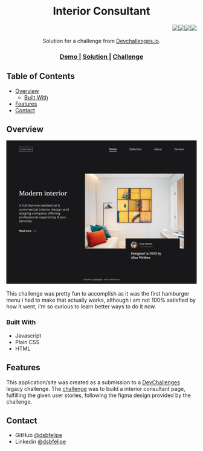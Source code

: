 <!-- Please update value in the {}  -->

<h1 align="center">Interior Consultant</h1>

<img align="right" src="https://img.shields.io/badge/JavaScript-323330?style=for-the-badge&logo=javascript&logoColor=F7DF1E"><img align="right" src="https://img.shields.io/badge/CSS3-1572B6?style=for-the-badge&logo=css3&logoColor=white"><img align="right" src="https://img.shields.io/badge/HTML5-E34F26?style=for-the-badge&logo=html5&logoColor=white"> <img align="right" src="https://img.shields.io/badge/firebase-ffca28?style=for-the-badge&logo=firebase&logoColor=black"> 

<br>
<br>
<div align="center">
   Solution for a challenge from  <a href="http://devchallenges.io" target="_blank">Devchallenges.io</a>.
</div>

<div align="center">
  <h3>
    <a href="https://interior-consultant-chal-73e77.web.app/">
      Demo
    </a>
    <span> | </span>
    <a href="https://legacy.devchallenges.io/solutions/rgKI9XSFxz2BXNlJZuDR">
      Solution
    </a>
    <span> | </span>
    <a href="https://legacy.devchallenges.io/challenges/Jymh2b2FyebRTUljkNcb">
      Challenge
    </a>
  </h3>
</div>

<!-- TABLE OF CONTENTS -->

## Table of Contents

- [Overview](#overview)
  - [Built With](#built-with)
- [Features](#features)
- [Contact](#contact)

<!-- OVERVIEW -->

## Overview

![screenshot](/screenshots/screenshot-1440.png)

This challenge was pretty fun to accomplish as it was the first hamburger menu i had to make that actually works, although i am not 100% satisfied by how it went, i'm so curious to learn better ways to do it now.

### Built With

<!-- This section should list any major frameworks that you built your project using. Here are a few examples.-->

- Javascript
- Plain CSS
- HTML

## Features

<!-- List the features of your application or follow the template. Don't share the figma file here :) -->

This application/site was created as a submission to a [DevChallenges](https://devchallenges.io/challenges) legacy challenge. The [challenge](https://legacy.devchallenges.io/challenges/Jymh2b2FyebRTUljkNcb) was to build a interior consultant page, fulfilling the given user stories, following the figma design provided by the challenge.

## Contact

- GitHub [@dsbfelipe](https://github.com/dsbfelipe)
- Linkedin [@dsbfelipe](https://www.linkedin.com/in/dsbfelipe/)

